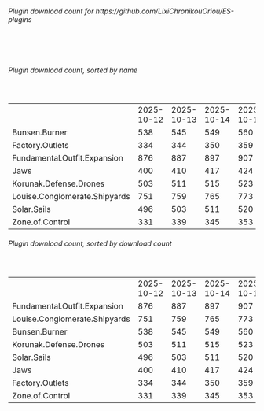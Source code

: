 <h6>Plugin download count for https://github.com/LixiChronikouOriou/ES-plugins</h6><br>
<br>
<h6>Plugin download count, sorted by name</h6><sub><sup><br>
<table>
	<tr>
		<td></td>
		<td>2025-10-12</td>
		<td>2025-10-13</td>
		<td>2025-10-14</td>
		<td>2025-10-15</td>
		<td>2025-10-16</td>
		<td>2025-10-17</td>
		<td>2025-10-18</td>
		<td>today +</td>
	</tr>
	<tr>
		<td>Bunsen.Burner</td>
		<td>538</td>
		<td>545</td>
		<td>549</td>
		<td>560</td>
		<td>568</td>
		<td>578</td>
		<td>578</td>
		<td></td>
	</tr>
	<tr>
		<td>Factory.Outlets</td>
		<td>334</td>
		<td>344</td>
		<td>350</td>
		<td>359</td>
		<td>369</td>
		<td>380</td>
		<td>380</td>
		<td></td>
	</tr>
	<tr>
		<td>Fundamental.Outfit.Expansion</td>
		<td>876</td>
		<td>887</td>
		<td>897</td>
		<td>907</td>
		<td>915</td>
		<td>931</td>
		<td>931</td>
		<td></td>
	</tr>
	<tr>
		<td>Jaws</td>
		<td>400</td>
		<td>410</td>
		<td>417</td>
		<td>424</td>
		<td>433</td>
		<td>443</td>
		<td>443</td>
		<td></td>
	</tr>
	<tr>
		<td>Korunak.Defense.Drones</td>
		<td>503</td>
		<td>511</td>
		<td>515</td>
		<td>523</td>
		<td>532</td>
		<td>542</td>
		<td>542</td>
		<td></td>
	</tr>
	<tr>
		<td>Louise.Conglomerate.Shipyards</td>
		<td>751</td>
		<td>759</td>
		<td>765</td>
		<td>773</td>
		<td>783</td>
		<td>794</td>
		<td>794</td>
		<td></td>
	</tr>
	<tr>
		<td>Solar.Sails</td>
		<td>496</td>
		<td>503</td>
		<td>511</td>
		<td>520</td>
		<td>530</td>
		<td>539</td>
		<td>539</td>
		<td></td>
	</tr>
	<tr>
		<td>Zone.of.Control</td>
		<td>331</td>
		<td>339</td>
		<td>345</td>
		<td>353</td>
		<td>361</td>
		<td>372</td>
		<td>372</td>
		<td></td>
	</tr>
</table>
</sub></sup>
<h6>Plugin download count, sorted by download count</h6><sub><sup><br>
<table>
	<tr>
		<td></td>
		<td>2025-10-12</td>
		<td>2025-10-13</td>
		<td>2025-10-14</td>
		<td>2025-10-15</td>
		<td>2025-10-16</td>
		<td>2025-10-17</td>
		<td>2025-10-18</td>
		<td>today +</td>
	</tr>
	<tr>
		<td>Fundamental.Outfit.Expansion</td>
		<td>876</td>
		<td>887</td>
		<td>897</td>
		<td>907</td>
		<td>915</td>
		<td>931</td>
		<td>931</td>
		<td></td>
	</tr>
	<tr>
		<td>Louise.Conglomerate.Shipyards</td>
		<td>751</td>
		<td>759</td>
		<td>765</td>
		<td>773</td>
		<td>783</td>
		<td>794</td>
		<td>794</td>
		<td></td>
	</tr>
	<tr>
		<td>Bunsen.Burner</td>
		<td>538</td>
		<td>545</td>
		<td>549</td>
		<td>560</td>
		<td>568</td>
		<td>578</td>
		<td>578</td>
		<td></td>
	</tr>
	<tr>
		<td>Korunak.Defense.Drones</td>
		<td>503</td>
		<td>511</td>
		<td>515</td>
		<td>523</td>
		<td>532</td>
		<td>542</td>
		<td>542</td>
		<td></td>
	</tr>
	<tr>
		<td>Solar.Sails</td>
		<td>496</td>
		<td>503</td>
		<td>511</td>
		<td>520</td>
		<td>530</td>
		<td>539</td>
		<td>539</td>
		<td></td>
	</tr>
	<tr>
		<td>Jaws</td>
		<td>400</td>
		<td>410</td>
		<td>417</td>
		<td>424</td>
		<td>433</td>
		<td>443</td>
		<td>443</td>
		<td></td>
	</tr>
	<tr>
		<td>Factory.Outlets</td>
		<td>334</td>
		<td>344</td>
		<td>350</td>
		<td>359</td>
		<td>369</td>
		<td>380</td>
		<td>380</td>
		<td></td>
	</tr>
	<tr>
		<td>Zone.of.Control</td>
		<td>331</td>
		<td>339</td>
		<td>345</td>
		<td>353</td>
		<td>361</td>
		<td>372</td>
		<td>372</td>
		<td></td>
	</tr>
</table>
</sub></sup>
